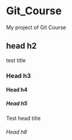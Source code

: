 # Git_Course
My project of Git Course
## head h2
test title
### Head h3
#### Head h4
##### Head h5
Test head title 
###### Head h6
